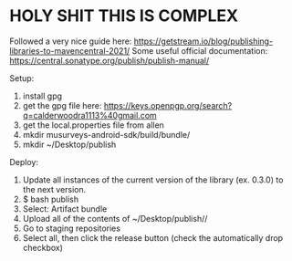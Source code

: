 # HOLY SHIT THIS IS COMPLEX

Followed a very nice guide here: https://getstream.io/blog/publishing-libraries-to-mavencentral-2021/
Some useful official documentation: https://central.sonatype.org/publish/publish-manual/

Setup:
1. install gpg
2. get the gpg file here: https://keys.openpgp.org/search?q=calderwoodra1113%40gmail.com
3. get the local.properties file from allen
4. mkdir musurveys-android-sdk/build/bundle/
5. mkdir ~/Desktop/publish

Deploy:
1. Update all instances of the current version of the library (ex. 0.3.0) to the next version.
2. $ bash publish <next-version>
3. Select: Artifact bundle
4. Upload all of the contents of ~/Desktop/publish/<next-version>/
5. Go to staging repositories
6. Select all, then click the release button (check the automatically drop checkbox)